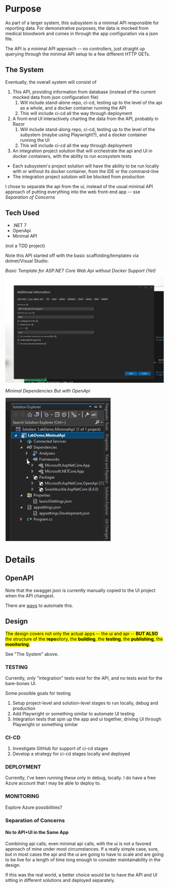 # Purpose

As part of a larger system, this subsystem is a minimal API responsible for reporting data. For demonstrative purposes, the data is mocked from medical bloodwork and comes in through the app configuration via a json file.

The API is a minimal API approach -- no controllers, just straight up querying through the minimal API setup to a few different HTTP GETs.



## The System

Eventually, the overall system will consist of
1. This API, providing information from database (instead of the current mocked data from json configuration file)
    1. Will include stand-alone repo, ci-cd, testing up to the level of the api as a whole, and a docker container running the API
    1. This will include ci-cd all the way through deployment
1. A front-end UI interactively charting the data from the API, probably in Razor
    1. Will include stand-along repo, ci-cd, testing up to the level of the subystem (maybe using Playwright?), and a docker container running the UI
    1. This will include ci-cd all the way through deployment
1. An integration project solution that will orchestrate the api and UI in docker containers, with the ability to run ecosystem tests

- Each subsystem's project solution will have the ability to be run locally with or without its docker container, from the IDE or the command-line
- The integration project solution will be blocked from production

I chose to separate the api from the ui, instead of the usual minimal API approach of putting everything into the web front-end app -- sse *Separation of Concerns*

## Tech Used

- .NET 7
- OpenApi
- Minimal API

(not a TDD project)

Note this API started off with the basic scaffolding/templates via dotnet/Visual Studio:

*Basic Template for ASP.NET Core Web Api without Docker Support (Yet)*

![Original Template](img/InitialDotNetTemplate.png)

*Minimal Dependencies But with OpenApi*

![Minimal Dependences](img/MinimalDependencies.png)

# Details

## OpenAPI

Note that the swagger.json is currently manually copied to the UI project when the API changest. 

There are [ways](https://techcommunity.microsoft.com/t5/healthcare-and-life-sciences/auto-regenerating-api-client-for-your-open-api-project/ba-p/3302390) to automate this.

## Design

<mark>The design covers not only the actual apps -- the ui and api -- **BUT ALSO** the structure of the **repo**sitory, the **building**, the **testing**, the **publishing**, the **monitoring**.</mark>

See "The System" above.

### TESTING

Currently, only "integration" tests exist for the API, and no tests exist for the bare-bones UI.  

Some possible goals for testing

1. Setup project-level and solution-level stages to run locally, debug and production
1. Add Playwright or something similar to automate UI testing
1. Integration tests that spin up the app and ui together, driving UI through Playwright or something similar

### CI-CD

1. Investigate GitHub for support of ci-cd stages
1. Develop a strategy for ci-cd stages locally and deployed

### DEPLOYMENT

Currently, I've been running these only in debug, locally.  I do have a free Azure account that I may be able to deploy to.

### MONITORING

Explore Azure possibilities?

### Separation of Concerns

#### No to API+UI in the Same App

Combining api calls, even minimal api calls, with the ui is not a favored approach of mine under most circumstances. If a really simple case, sure, but in most cases the api and the ui are going to have to scale and are going to be live for a length of time long enough to consider maintainability in the design.

If this was the real world, a better choice would be to have the API and UI sitting in different solutions and deployed separately.

